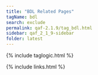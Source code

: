 ```yaml
---
title: "BDL Related Pages"
tagName: bdl
search: exclude
permalink: qaf-2.1.9/tag_bdl.html
sidebar: qaf_2_1_9-sidebar
folder: latest
---
```

{% include taglogic.html %}

{% include links.html %}
